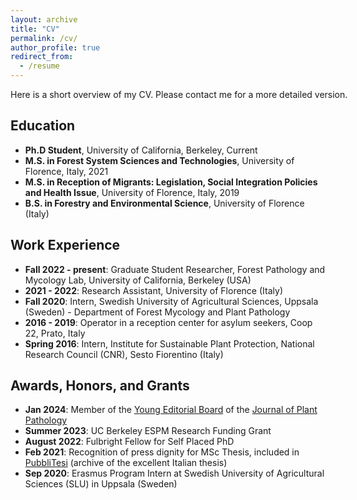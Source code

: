 ```yaml
---
layout: archive
title: "CV"
permalink: /cv/
author_profile: true
redirect_from:
  - /resume
---
```


<p style="font-size:14px;width:600px;text-align:justify">Here is a short overview of my CV. Please contact me for a more detailed version.</p>

## Education

- <span style="font-size:14px;width:600px">**Ph.D Student**, University of California, Berkeley, Current</span>
- <span style="font-size:14px;width:600px">**M.S. in Forest System Sciences and Technologies**, University of Florence, Italy, 2021</span>
- <span style="font-size:14px;width:600px">**M.S. in Reception of Migrants: Legislation, Social Integration Policies and Health Issue**, University of Florence, Italy, 2019</span>
- <span style="font-size:14px;width:600px">**B.S. in Forestry and Environmental Science**, University of Florence (Italy)</span>


## Work Experience

- <span style="font-size:14px;width:600px">**Fall 2022 - present**: Graduate Student Researcher, Forest Pathology and Mycology Lab, University of California, Berkeley (USA)</span>
- <span style="font-size:14px;width:600px">**2021 - 2022**: Research Assistant, University of Florence (Italy)</span>
- <span style="font-size:14px;width:600px">**Fall 2020**: Intern, Swedish University of Agricultural Sciences, Uppsala (Sweden) - Department of Forest Mycology and Plant Pathology</span>
- <span style="font-size:14px;width:600px">**2016 - 2019**: Operator in a reception center for asylum seekers, Coop 22, Prato, Italy</span>
- <span style="font-size:14px;width:600px">**Spring 2016**: Intern, Institute for Sustainable Plant Protection, National Research Council (CNR), Sesto Fiorentino (Italy)</span>

## Awards, Honors, and Grants

- <span style="font-size:14px;width:600px">**Jan 2024**: Member of the [Young Editorial Board](https://link.springer.com/journal/42161/updates/26325980) of the [Journal of Plant Pathology](https://link.springer.com/journal/42161)</span>
- <span style="font-size:14px;width:600px">**Summer 2023**: UC Berkeley ESPM Research Funding Grant</span>
- <span style="font-size:14px;width:600px">**August 2022**: Fulbright Fellow for Self Placed PhD</span>
- <span style="font-size:14px;width:600px">**Feb 2021**: Recognition of press dignity for MSc Thesis, included in [PubbliTesi](http://lnx.pubblitesi.it/schede-sintetiche/area-scientifica/1496-edoardo-scali-analyses-on-data-from-airborne-pollen-and-spore-traps-classical-investigation-methods-and-molecular-metabarcoding-with-next-generation-sequencing) (archive of the excellent Italian thesis)</span>
- <span style="font-size:14px;width:600px">**Sep 2020**: Erasmus Program Intern at Swedish University of Agricultural Sciences (SLU) in Uppsala (Sweden)</span>


  

